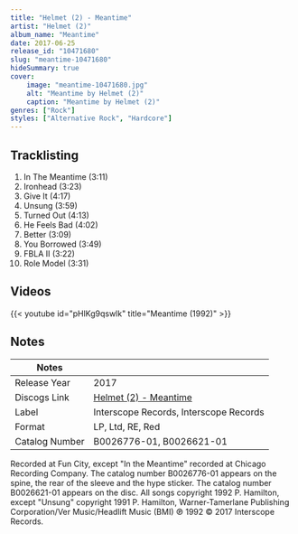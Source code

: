 ```yaml
---
title: "Helmet (2) - Meantime"
artist: "Helmet (2)"
album_name: "Meantime"
date: 2017-06-25
release_id: "10471680"
slug: "meantime-10471680"
hideSummary: true
cover:
    image: "meantime-10471680.jpg"
    alt: "Meantime by Helmet (2)"
    caption: "Meantime by Helmet (2)"
genres: ["Rock"]
styles: ["Alternative Rock", "Hardcore"]
---
```


## Tracklisting
1. In The Meantime (3:11)
2. Ironhead (3:23)
3. Give It (4:17)
4. Unsung (3:59)
5. Turned Out (4:13)
6. He Feels Bad (4:02)
7. Better (3:09)
8. You Borrowed (3:49)
9. FBLA II (3:22)
10. Role Model (3:31)

## Videos
{{< youtube id="pHlKg9qswlk" title="Meantime (1992)" >}}


## Notes

| Notes          |             |
| ---------------| ----------- |
| Release Year   | 2017 |
| Discogs Link   | [Helmet (2) - Meantime](https://www.discogs.com/release/10471680-Helmet-Meantime) |
| Label          | Interscope Records, Interscope Records |
| Format         | LP, Ltd, RE, Red |
| Catalog Number | B0026776-01, B0026621-01 |

Recorded at Fun City, except "In the Meantime" recorded at Chicago Recording Company.  The catalog number B0026776-01 appears on the spine, the rear of the sleeve and the hype sticker. The catalog number B0026621-01 appears on the disc.  All songs copyright 1992 P. Hamilton, except "Unsung" copyright 1991 P. Hamilton, Warner-Tamerlane Publishing Corporation/Ver Music/Headlift Music (BMI)  ℗ 1992 © 2017 Interscope Records.

